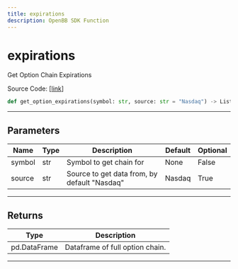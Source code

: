 ```yaml
---
title: expirations
description: OpenBB SDK Function
---
```


# expirations

Get Option Chain Expirations

Source Code: [[link](https://github.com/OpenBB-finance/OpenBBTerminal/tree/main/openbb_terminal/stocks/options/options_sdk_helper.py#L63)]

```python
def get_option_expirations(symbol: str, source: str = "Nasdaq") -> List
```

---

## Parameters

| Name | Type | Description | Default | Optional |
| ---- | ---- | ----------- | ------- | -------- |
| symbol | str | Symbol to get chain for | None | False |
| source | str | Source to get data from, by default "Nasdaq" | Nasdaq | True |


---

## Returns

| Type | Description |
| ---- | ----------- |
| pd.DataFrame | Dataframe of full option chain. |
---

